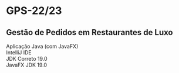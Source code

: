 # GPS-22/23

## Gestão de Pedidos em Restaurantes de Luxo
Aplicação Java (com JavaFX)\
IntelliJ IDE\
JDK Correto 19.0\
JavaFX JDK 19.0
